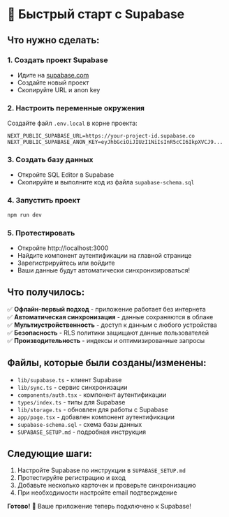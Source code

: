 # 🚀 Быстрый старт с Supabase

## Что нужно сделать:

### 1. Создать проект Supabase
- Идите на [supabase.com](https://supabase.com)
- Создайте новый проект
- Скопируйте URL и anon key

### 2. Настроить переменные окружения
Создайте файл `.env.local` в корне проекта:

```env
NEXT_PUBLIC_SUPABASE_URL=https://your-project-id.supabase.co
NEXT_PUBLIC_SUPABASE_ANON_KEY=eyJhbGciOiJIUzI1NiIsInR5cCI6IkpXVCJ9...
```

### 3. Создать базу данных
- Откройте SQL Editor в Supabase
- Скопируйте и выполните код из файла `supabase-schema.sql`

### 4. Запустить проект
```bash
npm run dev
```

### 5. Протестировать
- Откройте http://localhost:3000
- Найдите компонент аутентификации на главной странице
- Зарегистрируйтесь или войдите
- Ваши данные будут автоматически синхронизироваться!

## Что получилось:

✅ **Офлайн-первый подход** - приложение работает без интернета  
✅ **Автоматическая синхронизация** - данные сохраняются в облаке  
✅ **Мультиустройственность** - доступ к данным с любого устройства  
✅ **Безопасность** - RLS политики защищают данные пользователей  
✅ **Производительность** - индексы и оптимизированные запросы  

## Файлы, которые были созданы/изменены:

- `lib/supabase.ts` - клиент Supabase
- `lib/sync.ts` - сервис синхронизации
- `components/auth.tsx` - компонент аутентификации
- `types/index.ts` - типы для Supabase
- `lib/storage.ts` - обновлен для работы с Supabase
- `app/page.tsx` - добавлен компонент аутентификации
- `supabase-schema.sql` - схема базы данных
- `SUPABASE_SETUP.md` - подробная инструкция

## Следующие шаги:

1. Настройте Supabase по инструкции в `SUPABASE_SETUP.md`
2. Протестируйте регистрацию и вход
3. Добавьте несколько карточек и проверьте синхронизацию
4. При необходимости настройте email подтверждение

**Готово!** 🎉 Ваше приложение теперь подключено к Supabase!
